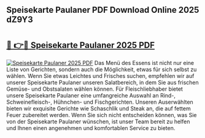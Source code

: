 ## Speisekarte Paulaner PDF Download Online 2025 dZ9Y3

# <h2><a href="http://gc6ltgh.nevu.top/?p=Speisekarte+Paulaner">🔗 👉🔴 Speisekarte Paulaner 2025 PDF</a></h2>

[![Speisekarte Paulaner 2025 PDF](https://i.imgur.com/dBaPXMq.png)](http://gc6ltgh.nevu.top/?p=Speisekarte+Paulaner)
Das Menü des Essens ist nicht nur eine Liste von Gerichten, sondern auch die Möglichkeit, etwas für sich selbst zu wählen. Wenn Sie etwas Leichtes und Frisches suchen, empfehlen wir auf unserer Speisekarte Paulaner unseren Salatbereich, in dem Sie aus frischen Gemüse- und Obstsalaten wählen können. Für Fleischliebhaber bietet unsere Speisekarte Paulaner eine umfangreiche Auswahl an Rind-, Schweinefleisch-, Hühnchen- und Fischgerichten. Unseren Auserwählten bieten wir exquisite Gerichte wie Schaschlik und Steak an, die auf fettem Feuer zubereitet werden. Wenn Sie sich nicht entscheiden können, was Sie von der Speisekarte Paulaner wünschen, ist unser Team bereit zu helfen und Ihnen einen angenehmen und komfortablen Service zu bieten.
